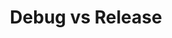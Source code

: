---
title: Debug vs Release
benefit: 3
easiness: 5
level: practices-and-patterns
tags:
    - Clean Code
---